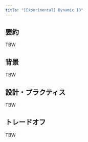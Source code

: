```yaml
---
title: "[Experimental] Dynamic IO"
---
```


## 要約

TBW

## 背景

TBW

## 設計・プラクティス

TBW

## トレードオフ

TBW
